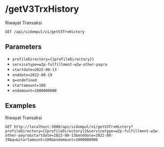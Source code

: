 # /getV3TrxHistory
Riwayat Transaksi


```
GET /api/sidompul/v1/getV3TrxHistory
```

## Parameters
- `profileDirectory={{profileDirectory}}` 
- `servicetype=w2p-fulfillment-w2w-other-payro` 
- `startdate=2022-08-13` 
- `enddate=2022-08-19` 
- `q=undefined` 
- `startamount=100` 
- `endamount=1000000000` 

## Examples

Riwayat Transaksi

```
GET http://localhost:3000/api/sidompul/v1/getV3TrxHistory?profileDirectory={{profileDirectory}}&servicetype=w2p-fulfillment-w2w-other-payro&startdate=2022-08-13&enddate=2022-08-19&q=&startamount=100&endamount=1000000000


```

